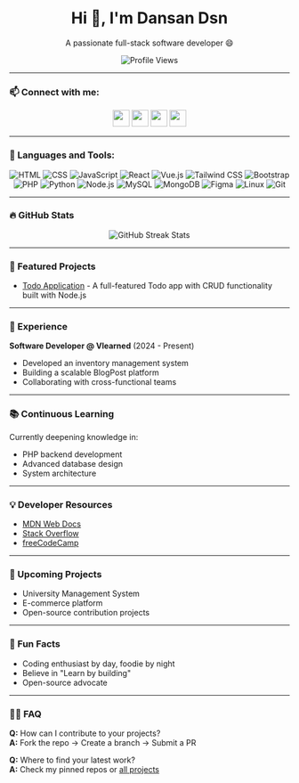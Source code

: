 <h1 align="center">Hi 👋, I'm Dansan Dsn</h1>
<p align="center">A passionate full-stack software developer 😄</p>

<p align="center">
  <img src="https://komarev.com/ghpvc/?username=dansan-dsn&label=Profile%20views&color=0e75b6&style=flat" alt="Profile Views" />
</p>

---

### 📫 Connect with me:

<p align="center">
  <a href="https://twitter.com/dsn970" target="_blank"><img src="https://img.icons8.com/fluency/48/twitter.png" width="30"/></a>
  <a href="https://www.linkedin.com/in/Dansan-d.s.n" target="_blank"><img src="https://img.icons8.com/color/48/linkedin.png" width="30"/></a>
  <a href="https://stackoverflow.com/users/your_id" target="_blank"><img src="https://img.icons8.com/color/48/stackoverflow.png" width="30"/></a>
  <a href="https://github.com/dansan-dsn" target="_blank"><img src="https://img.icons8.com/glyph-neue/48/github.png" width="30"/></a>
</p>

---

### 🧰 Languages and Tools:

<p align="center">
  <img src="https://img.icons8.com/color/48/html-5--v1.png" alt="HTML" />
  <img src="https://img.icons8.com/color/48/css3.png" alt="CSS" />
  <img src="https://img.icons8.com/color/48/javascript.png" alt="JavaScript" />
  <img src="https://img.icons8.com/color/48/react-native.png" alt="React" />
  <img src="https://img.icons8.com/color/48/vue-js.png" alt="Vue.js" />
  <img src="https://img.icons8.com/fluency/48/tailwind_css.png" alt="Tailwind CSS" />
  <img src="https://img.icons8.com/color/48/bootstrap.png" alt="Bootstrap" />
  <img src="https://img.icons8.com/color/48/php.png" alt="PHP" />
  <img src="https://img.icons8.com/color/48/python--v1.png" alt="Python" />
  <img src="https://img.icons8.com/color/48/nodejs.png" alt="Node.js" />
  <img src="https://img.icons8.com/fluency/48/mysql-logo.png" alt="MySQL" />
  <img src="https://img.icons8.com/color/48/mongodb.png" alt="MongoDB" />
  <img src="https://img.icons8.com/color/48/figma--v1.png" alt="Figma" />
  <img src="https://img.icons8.com/color/48/linux.png" alt="Linux" />
  <img src="https://img.icons8.com/color/48/git.png" alt="Git" />
</p>

---

### 🔥 GitHub Stats

<p align="center">
  <img src="https://github-readme-streak-stats.herokuapp.com/?user=dansan-dsn&theme=dark&hide_border=true" alt="GitHub Streak Stats" />
</p>

---

### 🚀 Featured Projects

- [Todo Application](https://github.com/dansan-dsn/Node-Todo) - A full-featured Todo app with CRUD functionality built with Node.js

---

### 💼 Experience

**Software Developer @ Vlearned** (2024 - Present)

- Developed an inventory management system  
- Building a scalable BlogPost platform  
- Collaborating with cross-functional teams

---

### 📚 Continuous Learning

Currently deepening knowledge in:

- PHP backend development  
- Advanced database design  
- System architecture

---

### 💡 Developer Resources

- [MDN Web Docs](https://developer.mozilla.org/)  
- [Stack Overflow](https://stackoverflow.com)  
- [freeCodeCamp](https://www.freecodecamp.org/)

---

### 🚧 Upcoming Projects

- University Management System  
- E-commerce platform  
- Open-source contribution projects

---

### 🎉 Fun Facts

- Coding enthusiast by day, foodie by night  
- Believe in "Learn by building"  
- Open-source advocate

---

### 🙋‍♂️ FAQ

**Q:** How can I contribute to your projects?  
**A:** Fork the repo → Create a branch → Submit a PR  

**Q:** Where to find your latest work?  
**A:** Check my pinned repos or [all projects](https://github.com/dansan-dsn?tab=repositories)
